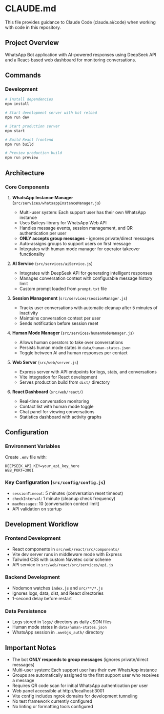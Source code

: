 # CLAUDE.md

This file provides guidance to Claude Code (claude.ai/code) when working with code in this repository.

## Project Overview

WhatsApp Bot application with AI-powered responses using DeepSeek API and a React-based web dashboard for monitoring conversations.

## Commands

### Development
```bash
# Install dependencies
npm install

# Start development server with hot reload
npm run dev

# Start production server
npm start

# Build React frontend
npm run build

# Preview production build
npm run preview
```

## Architecture

### Core Components

1. **WhatsApp Instance Manager** (`src/services/whatsappInstanceManager.js`)
   - Multi-user system: Each support user has their own WhatsApp instance
   - Uses Baileys library for WhatsApp Web API
   - Handles message events, session management, and QR authentication per user
   - **ONLY accepts group messages** - ignores private/direct messages
   - Auto-assigns groups to support users on first message
   - Integrates with human mode manager for operator takeover functionality

2. **AI Service** (`src/services/aiService.js`)
   - Integrates with DeepSeek API for generating intelligent responses
   - Manages conversation context with configurable message history limit
   - Custom prompt loaded from `prompt.txt` file

3. **Session Management** (`src/services/sessionManager.js`)
   - Tracks user conversations with automatic cleanup after 5 minutes of inactivity
   - Maintains conversation context per user
   - Sends notification before session reset

4. **Human Mode Manager** (`src/services/humanModeManager.js`)
   - Allows human operators to take over conversations
   - Persists human mode states in `data/human-states.json`
   - Toggle between AI and human responses per contact

5. **Web Server** (`src/web/server.js`)
   - Express server with API endpoints for logs, stats, and conversations
   - Vite integration for React development
   - Serves production build from `dist/` directory

6. **React Dashboard** (`src/web/react/`)
   - Real-time conversation monitoring
   - Contact list with human mode toggle
   - Chat panel for viewing conversations
   - Statistics dashboard with activity graphs

## Configuration

### Environment Variables
Create `.env` file with:
```
DEEPSEEK_API_KEY=your_api_key_here
WEB_PORT=3001
```

### Key Configuration (`src/config/config.js`)
- `sessionTimeout`: 5 minutes (conversation reset timeout)
- `checkInterval`: 1 minute (cleanup check frequency)
- `maxMessages`: 10 (conversation context limit)
- API validation on startup

## Development Workflow

### Frontend Development
- React components in `src/web/react/src/components/`
- Vite dev server runs in middleware mode with Express
- Tailwind CSS with custom Navetec color scheme
- API service in `src/web/react/src/services/api.js`

### Backend Development
- Nodemon watches `index.js` and `src/**/*.js`
- Ignores logs, data, dist, and React directories
- 1-second delay before restart

### Data Persistence
- Logs stored in `logs/` directory as daily JSON files
- Human mode states in `data/human-states.json`
- WhatsApp session in `.wwebjs_auth/` directory

## Important Notes

- The bot **ONLY responds to group messages** (ignores private/direct messages)
- Multi-user system: Each support user has their own WhatsApp instance
- Groups are automatically assigned to the first support user who receives a message
- Requires QR code scan for initial WhatsApp authentication per user
- Web panel accessible at http://localhost:3001
- Vite config includes ngrok domains for development tunneling
- No test framework currently configured
- No linting or formatting tools configured